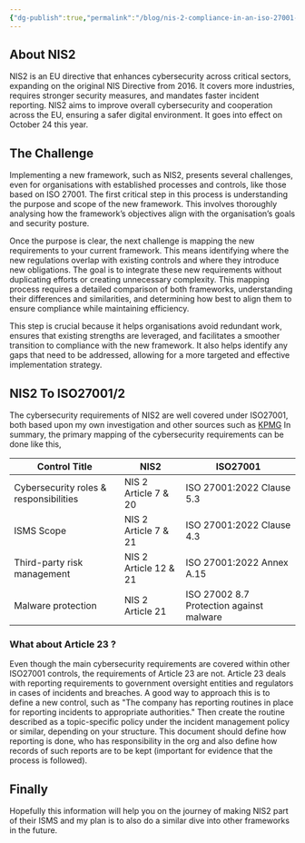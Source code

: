 ```yaml
---
{"dg-publish":true,"permalink":"/blog/nis-2-compliance-in-an-iso-27001-based-isms/","tags":["blog","iso27001"],"noteIcon":"1"}
---
```


## About NIS2
NIS2 is an EU directive that enhances cybersecurity across critical sectors, expanding on the original NIS Directive from 2016. It covers more industries, requires stronger security measures, and mandates faster incident reporting. NIS2 aims to improve overall cybersecurity and cooperation across the EU, ensuring a safer digital environment.
It goes into effect on October 24 this year.

## The Challenge
Implementing a new framework, such as NIS2, presents several challenges, even for organisations with established processes and controls, like those based on ISO 27001. The first critical step in this process is understanding the purpose and scope of the new framework. This involves thoroughly analysing how the framework’s objectives align with the organisation’s goals and security posture.

Once the purpose is clear, the next challenge is mapping the new requirements to your current framework. This means identifying where the new regulations overlap with existing controls and where they introduce new obligations. The goal is to integrate these new requirements without duplicating efforts or creating unnecessary complexity. This mapping process requires a detailed comparison of both frameworks, understanding their differences and similarities, and determining how best to align them to ensure compliance while maintaining efficiency.

This step is crucial because it helps organisations avoid redundant work, ensures that existing strengths are leveraged, and facilitates a smoother transition to compliance with the new framework. It also helps identify any gaps that need to be addressed, allowing for a more targeted and effective implementation strategy.

## NIS2 To ISO27001/2
The cybersecurity requirements of NIS2 are well covered under ISO27001, both based upon my own investigation and other sources such as [KPMG](https://assets.kpmg.com/content/dam/kpmg/pl/pdf/2023/10/kpmg-network-and-information-security-directive-nis2.pdf)
In summary, the primary mapping of the cybersecurity requirements can be done like this,

| **Control Title**                      | **NIS2**              | **ISO27001**                             |
| -------------------------------------- | --------------------- | ---------------------------------------- |
| Cybersecurity roles & responsibilities | NIS 2 Article 7 & 20  | ISO 27001:2022 Clause 5.3                |
| ISMS Scope                             | NIS 2 Article 7 & 21  | ISO 27001:2022 Clause 4.3                |
| Third-party risk management            | NIS 2 Article 12 & 21 | ISO 27001:2022 Annex A.15                |
| Malware protection                     | NIS 2 Article 21      | ISO 27002 8.7 Protection against malware |
### What about Article 23 ?
Even though the main cybersecurity requirements are covered within other ISO27001 controls, the requirements of Article 23 are not. 
Article 23 deals with reporting requirements to government oversight entities and regulators in cases of incidents and breaches. 
A good way to approach this is to define a new control, such as "The company has reporting routines in place for reporting incidents to appropriate authorities."
Then create the routine described as a topic-specific policy under the incident management policy or similar, depending on your structure. This document should define how reporting is done, who has responsibility in the org and also define how records of such reports are to be kept (important for evidence that the process is followed).

## Finally
Hopefully this information will help you on the journey of making NIS2 part of their ISMS and my plan is to also do a similar dive into other frameworks in the future.